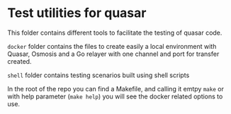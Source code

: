 # Test utilities for quasar

This folder contains different tools to facilitate the testing of quasar code.

`docker` folder contains the files to create easily a local environment with Quasar, Osmosis and a Go relayer with one channel and port for transfer created.

`shell` folder contains testing scenarios built using shell scripts

In the root of the repo you can find a Makefile, and calling it emtpy `make` or with help parameter (`make help`) you will see the docker related options to use.

